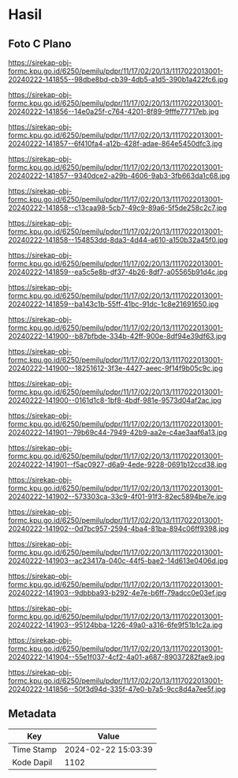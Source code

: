 # Hasil

## Foto C Plano

https://sirekap-obj-formc.kpu.go.id/6250/pemilu/pdpr/11/17/02/20/13/1117022013001-20240222-141855--98dbe8bd-cb39-4db5-a1d5-390b1a422fc6.jpg

https://sirekap-obj-formc.kpu.go.id/6250/pemilu/pdpr/11/17/02/20/13/1117022013001-20240222-141856--14e0a25f-c764-4201-8f89-9fffe77717eb.jpg

https://sirekap-obj-formc.kpu.go.id/6250/pemilu/pdpr/11/17/02/20/13/1117022013001-20240222-141857--6f410fa4-a12b-428f-adae-864e5450dfc3.jpg

https://sirekap-obj-formc.kpu.go.id/6250/pemilu/pdpr/11/17/02/20/13/1117022013001-20240222-141857--9340dce2-a29b-4606-9ab3-3fb663da1c68.jpg

https://sirekap-obj-formc.kpu.go.id/6250/pemilu/pdpr/11/17/02/20/13/1117022013001-20240222-141858--c13caa98-5cb7-49c9-89a6-5f5de258c2c7.jpg

https://sirekap-obj-formc.kpu.go.id/6250/pemilu/pdpr/11/17/02/20/13/1117022013001-20240222-141858--154853dd-8da3-4d44-a610-a150b32a45f0.jpg

https://sirekap-obj-formc.kpu.go.id/6250/pemilu/pdpr/11/17/02/20/13/1117022013001-20240222-141859--ea5c5e8b-df37-4b26-8df7-a05565b91d4c.jpg

https://sirekap-obj-formc.kpu.go.id/6250/pemilu/pdpr/11/17/02/20/13/1117022013001-20240222-141859--ba143c1b-55ff-41bc-91dc-1c8e21691650.jpg

https://sirekap-obj-formc.kpu.go.id/6250/pemilu/pdpr/11/17/02/20/13/1117022013001-20240222-141900--b87bfbde-334b-42ff-900e-8df94e39df63.jpg

https://sirekap-obj-formc.kpu.go.id/6250/pemilu/pdpr/11/17/02/20/13/1117022013001-20240222-141900--18251612-3f3e-4427-aeec-9f14f9b05c9c.jpg

https://sirekap-obj-formc.kpu.go.id/6250/pemilu/pdpr/11/17/02/20/13/1117022013001-20240222-141900--0161d1c8-1bf8-4bdf-981e-9573d04af2ac.jpg

https://sirekap-obj-formc.kpu.go.id/6250/pemilu/pdpr/11/17/02/20/13/1117022013001-20240222-141901--79b69c44-7949-42b9-aa2e-c4ae3aaf6a13.jpg

https://sirekap-obj-formc.kpu.go.id/6250/pemilu/pdpr/11/17/02/20/13/1117022013001-20240222-141901--f5ac0927-d6a9-4ede-9228-0691b12ccd38.jpg

https://sirekap-obj-formc.kpu.go.id/6250/pemilu/pdpr/11/17/02/20/13/1117022013001-20240222-141902--573303ca-33c9-4f01-91f3-82ec5894be7e.jpg

https://sirekap-obj-formc.kpu.go.id/6250/pemilu/pdpr/11/17/02/20/13/1117022013001-20240222-141902--0d7bc957-2594-4ba4-81ba-894c06ff9398.jpg

https://sirekap-obj-formc.kpu.go.id/6250/pemilu/pdpr/11/17/02/20/13/1117022013001-20240222-141903--ac23417a-040c-44f5-bae2-14d613e0406d.jpg

https://sirekap-obj-formc.kpu.go.id/6250/pemilu/pdpr/11/17/02/20/13/1117022013001-20240222-141903--9dbbba93-b292-4e7e-b6ff-79adcc0e03ef.jpg

https://sirekap-obj-formc.kpu.go.id/6250/pemilu/pdpr/11/17/02/20/13/1117022013001-20240222-141903--95124bba-1226-49a0-a316-6fe9f51b1c2a.jpg

https://sirekap-obj-formc.kpu.go.id/6250/pemilu/pdpr/11/17/02/20/13/1117022013001-20240222-141904--55e1f037-4cf2-4a01-a687-89037282fae9.jpg

https://sirekap-obj-formc.kpu.go.id/6250/pemilu/pdpr/11/17/02/20/13/1117022013001-20240222-141856--50f3d94d-335f-47e0-b7a5-9cc8d4a7ee5f.jpg


## Metadata

| Key        | Value               |
| ---------- | ------------------- |
| Time Stamp | 2024-02-22 15:03:39 |
| Kode Dapil | 1102                |



